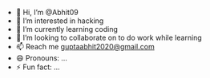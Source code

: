 - 👋 Hi, I’m @Abhit09
- 👀 I’m interested in hacking 
- 🌱 I’m currently learning coding 
- 💞️ I’m looking to collaborate on to do work while learning 
- 📫 Reach me guptaabhit2020@gmail.com
- 😄 Pronouns: ...
- ⚡ Fun fact: ...

<!---
Abhit09/Abhit09 is a ✨ special ✨ repository because its `README.md` (this file) appears on your GitHub profile.
You can click the Preview link to take a look at your changes.
--->
